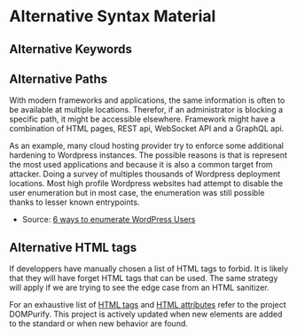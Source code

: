 # Alternative Syntax Material
<!--  -->



## Alternative Keywords



## Alternative Paths

With modern frameworks and applications, the same information is often to be available at multiple locations. Therefor, if an administrator is blocking a specific path, it might be accessible elsewhere. Framework might have a combination of HTML pages, REST api, WebSocket API and a GraphQL api.

As an example, many cloud hosting provider try to enforce some additional hardening to Wordpress instances. The possible reasons is that is represent the most used applications and because it is also a common target from attacker.
Doing a survey of multiples thousands of Wordpress deployment locations. Most high profile Wordpress websites had attempt to disable the user enumeration but in most case, the enumeration was still possible thanks to lesser known entrypoints.

 - Source: [6 ways to enumerate WordPress Users](https://www.gosecure.net/blog/2021/03/16/6-ways-to-enumerate-wordpress-users/)

## Alternative HTML tags

If developpers have manually chosen a list of HTML tags to forbid. It is likely that they will have forget HTML tags that can be used. The same strategy will apply if we are trying to see the edge case from an HTML sanitizer.

For an exhaustive list of [HTML tags](https://github.com/cure53/DOMPurify/blob/1.0.8/src/tags.js) and [HTML attributes](https://github.com/cure53/DOMPurify/blob/1.0.8/src/attrs.js) refer to the project DOMPurify. This project is actively updated when new elements are added to the standard or when new behavior are found.


